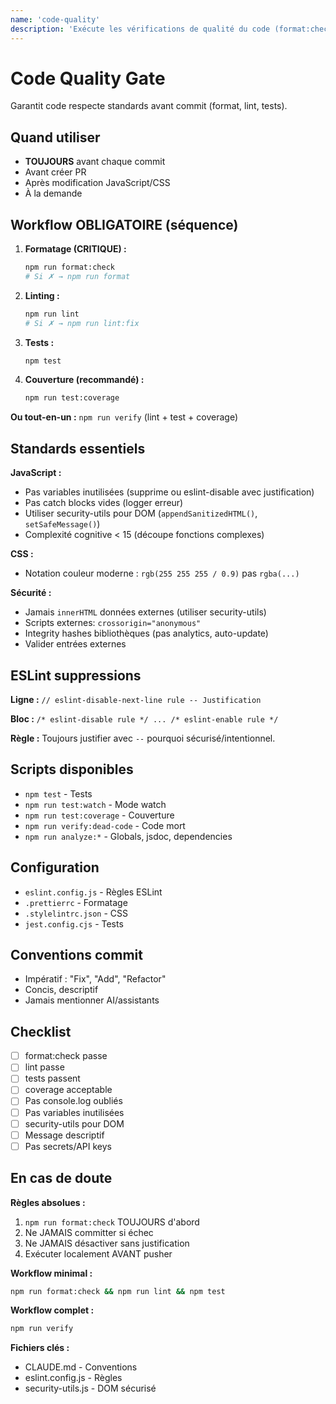 ```yaml
---
name: 'code-quality'
description: 'Exécute les vérifications de qualité du code (format:check, ESLint, Jest) avant chaque commit selon les standards du projet leapmultix'
---
```


# Code Quality Gate

Garantit code respecte standards avant commit (format, lint, tests).

## Quand utiliser

- **TOUJOURS** avant chaque commit
- Avant créer PR
- Après modification JavaScript/CSS
- À la demande

## Workflow OBLIGATOIRE (séquence)

1. **Formatage (CRITIQUE) :**
   ```bash
   npm run format:check
   # Si ✗ → npm run format
   ```

2. **Linting :**
   ```bash
   npm run lint
   # Si ✗ → npm run lint:fix
   ```

3. **Tests :**
   ```bash
   npm test
   ```

4. **Couverture (recommandé) :**
   ```bash
   npm run test:coverage
   ```

**Ou tout-en-un :** `npm run verify` (lint + test + coverage)

## Standards essentiels

**JavaScript :**
- Pas variables inutilisées (supprime ou eslint-disable avec justification)
- Pas catch blocks vides (logger erreur)
- Utiliser security-utils pour DOM (`appendSanitizedHTML()`, `setSafeMessage()`)
- Complexité cognitive < 15 (découpe fonctions complexes)

**CSS :**
- Notation couleur moderne : `rgb(255 255 255 / 0.9)` pas `rgba(...)`

**Sécurité :**
- Jamais `innerHTML` données externes (utiliser security-utils)
- Scripts externes: `crossorigin="anonymous"`
- Integrity hashes bibliothèques (pas analytics, auto-update)
- Valider entrées externes

## ESLint suppressions

**Ligne :** `// eslint-disable-next-line rule -- Justification`

**Bloc :** `/* eslint-disable rule */ ... /* eslint-enable rule */`

**Règle :** Toujours justifier avec `--` pourquoi sécurisé/intentionnel.

## Scripts disponibles

- `npm test` - Tests
- `npm run test:watch` - Mode watch
- `npm run test:coverage` - Couverture
- `npm run verify:dead-code` - Code mort
- `npm run analyze:*` - Globals, jsdoc, dependencies

## Configuration

- `eslint.config.js` - Règles ESLint
- `.prettierrc` - Formatage
- `.stylelintrc.json` - CSS
- `jest.config.cjs` - Tests

## Conventions commit

- Impératif : "Fix", "Add", "Refactor"
- Concis, descriptif
- Jamais mentionner AI/assistants

## Checklist

- [ ] format:check passe
- [ ] lint passe
- [ ] tests passent
- [ ] coverage acceptable
- [ ] Pas console.log oubliés
- [ ] Pas variables inutilisées
- [ ] security-utils pour DOM
- [ ] Message descriptif
- [ ] Pas secrets/API keys

## En cas de doute

**Règles absolues :**
1. `npm run format:check` TOUJOURS d'abord
2. Ne JAMAIS committer si échec
3. Ne JAMAIS désactiver sans justification
4. Exécuter localement AVANT pusher

**Workflow minimal :**
```bash
npm run format:check && npm run lint && npm test
```

**Workflow complet :**
```bash
npm run verify
```

**Fichiers clés :**
- CLAUDE.md - Conventions
- eslint.config.js - Règles
- security-utils.js - DOM sécurisé
